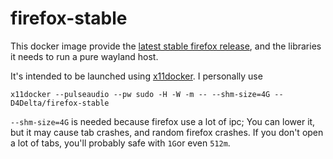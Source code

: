 # firefox-stable

This docker image provide the [latest stable firefox release](https://download.mozilla.org/?product=firefox-latest-ssl&os=linux64&lang=en-US), and the libraries it needs to run a pure wayland host.

It's intended to be launched using [x11docker](https://github.com/mviereck/x11docker). I personally use

```
x11docker --pulseaudio --pw sudo -H -W -m -- --shm-size=4G -- D4Delta/firefox-stable
```

`--shm-size=4G` is needed because firefox use a lot of ipc; You can lower it, but it may cause tab crashes, and random firefox crashes. If you don't open a lot of tabs, you'll probably safe with `1G`or even `512m`.

